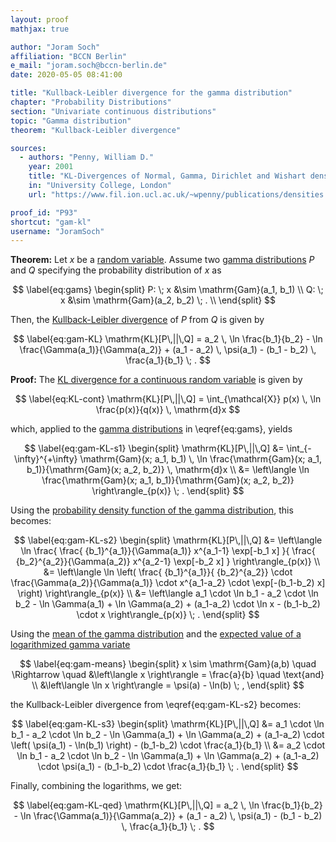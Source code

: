 ```yaml
---
layout: proof
mathjax: true

author: "Joram Soch"
affiliation: "BCCN Berlin"
e_mail: "joram.soch@bccn-berlin.de"
date: 2020-05-05 08:41:00

title: "Kullback-Leibler divergence for the gamma distribution"
chapter: "Probability Distributions"
section: "Univariate continuous distributions"
topic: "Gamma distribution"
theorem: "Kullback-Leibler divergence"

sources:
  - authors: "Penny, William D."
    year: 2001
    title: "KL-Divergences of Normal, Gamma, Dirichlet and Wishart densities"
    in: "University College, London"
    url: "https://www.fil.ion.ucl.ac.uk/~wpenny/publications/densities.ps"

proof_id: "P93"
shortcut: "gam-kl"
username: "JoramSoch"
---
```



**Theorem:** Let $x$ be a [random variable](/D/rvar). Assume two [gamma distributions](/D/gam) $P$ and $Q$ specifying the probability distribution of $x$ as

$$ \label{eq:gams}
\begin{split}
P: \; x &\sim \mathrm{Gam}(a_1, b_1) \\
Q: \; x &\sim \mathrm{Gam}(a_2, b_2) \; . \\
\end{split}
$$

Then, the [Kullback-Leibler divergence](/D/kl) of $P$ from $Q$ is given by

$$ \label{eq:gam-KL}
\mathrm{KL}[P\,||\,Q] = a_2 \, \ln \frac{b_1}{b_2} - \ln \frac{\Gamma(a_1)}{\Gamma(a_2)} + (a_1 - a_2) \, \psi(a_1) - (b_1 - b_2) \, \frac{a_1}{b_1} \; .
$$


**Proof:** The [KL divergence for a continuous random variable](/D/kl) is given by 

$$ \label{eq:KL-cont}
\mathrm{KL}[P\,||\,Q] = \int_{\mathcal{X}} p(x) \, \ln \frac{p(x)}{q(x)} \, \mathrm{d}x
$$

which, applied to the [gamma distributions](/D/gam) in \eqref{eq:gams}, yields

$$ \label{eq:gam-KL-s1}
\begin{split}
\mathrm{KL}[P\,||\,Q] &= \int_{-\infty}^{+\infty} \mathrm{Gam}(x; a_1, b_1) \, \ln \frac{\mathrm{Gam}(x; a_1, b_1)}{\mathrm{Gam}(x; a_2, b_2)} \, \mathrm{d}x \\
&= \left\langle \ln \frac{\mathrm{Gam}(x; a_1, b_1)}{\mathrm{Gam}(x; a_2, b_2)} \right\rangle_{p(x)} \; .
\end{split}
$$

Using the [probability density function of the gamma distribution](/P/gam-pdf), this becomes:

$$ \label{eq:gam-KL-s2}
\begin{split}
\mathrm{KL}[P\,||\,Q] &= \left\langle \ln \frac{ \frac{ {b_1}^{a_1}}{\Gamma(a_1)} x^{a_1-1} \exp[-b_1 x] }{ \frac{ {b_2}^{a_2}}{\Gamma(a_2)} x^{a_2-1} \exp[-b_2 x] } \right\rangle_{p(x)} \\
&= \left\langle \ln \left( \frac{ {b_1}^{a_1}}{ {b_2}^{a_2}} \cdot \frac{\Gamma(a_2)}{\Gamma(a_1)} \cdot x^{a_1-a_2} \cdot \exp[-(b_1-b_2) x] \right) \right\rangle_{p(x)} \\
&= \left\langle a_1 \cdot \ln b_1 - a_2 \cdot \ln b_2 - \ln \Gamma(a_1) + \ln \Gamma(a_2) + (a_1-a_2) \cdot \ln x - (b_1-b_2) \cdot x \right\rangle_{p(x)} \; .
\end{split}
$$

Using the [mean of the gamma distribution](/P/gam-mean) and the [expected value of a logarithmized gamma variate](/P/gam-logmean)

$$ \label{eq:gam-means}
\begin{split}
x \sim \mathrm{Gam}(a,b) \quad \Rightarrow \quad &\left\langle x \right\rangle = \frac{a}{b} \quad \text{and} \\
&\left\langle \ln x \right\rangle = \psi(a) - \ln(b) \; ,
\end{split}
$$

the Kullback-Leibler divergence from \eqref{eq:gam-KL-s2} becomes:

$$ \label{eq:gam-KL-s3}
\begin{split}
\mathrm{KL}[P\,||\,Q] &= a_1 \cdot \ln b_1 - a_2 \cdot \ln b_2 - \ln \Gamma(a_1) + \ln \Gamma(a_2) + (a_1-a_2) \cdot \left( \psi(a_1) - \ln(b_1) \right) - (b_1-b_2) \cdot \frac{a_1}{b_1} \\
&= a_2 \cdot \ln b_1 - a_2 \cdot \ln b_2 - \ln \Gamma(a_1) + \ln \Gamma(a_2) + (a_1-a_2) \cdot \psi(a_1) - (b_1-b_2) \cdot \frac{a_1}{b_1} \; .
\end{split}
$$

Finally, combining the logarithms, we get:

$$ \label{eq:gam-KL-qed}
\mathrm{KL}[P\,||\,Q] = a_2 \, \ln \frac{b_1}{b_2} - \ln \frac{\Gamma(a_1)}{\Gamma(a_2)} + (a_1 - a_2) \, \psi(a_1) - (b_1 - b_2) \, \frac{a_1}{b_1} \; .
$$
